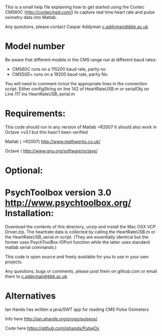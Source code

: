 This is a small help file explaining how to get started using the Contec CMS60C (http://contecmed.com/) to capture real time heart rate and pulse oximetry data into Matlab.

Any questions, please contact 
Caspar Addyman <c.addyman@bbk.ac.uk>


Model number
============

Be aware that different models in the CMS range run at different baud rates:
- CMS60C  runs on a 115200 baud rate, parity no
- CMS50D+ runs on a 19200 baud rate, parity No.



You will need to comment in/out the appropriate lines in the connection script.
Either 
configString on line 142 of HeartRateUSB.m
or
serialObj on Line 117 ins HeartRateUSB_serial.m 




Requirements:
=============

This code should run in any version of Matlab >R2007 
It should also work in Octave >v3.1 but this hasn't been verified

Matlab ( >R2007)
http://www.mathworks.co.uk/

Octave ( http://www.gnu.org/software/octave/

Optional:
=========

PsychToolbox version 3.0 
http://www.psychtoolbox.org/               
Installation:
=============

Download the contents of this directory, unzip and install the Mac OSX VCP Driver.zip. 
The heartrate data is collected by calling the HeartRateUSB.m or the HeartRateUSB_serial.m script. (They are essentially identical but the former uses PsychToolBox IOPort function while the latter uses standard matlab serial commands.)




This code is open source and freely available for you to use in your own projects. 


Any questions, bugs or comments, please post them on github.com or email them to c.addyman@bbk.ac.uk


Alternatives
============

Ian Hands has written a java/SWT app for reading CMS Pulse Oximeters

Info here
http://ian.ahands.org/progs/pulseox/ 

Code here
https://github.com/iphands/PulseOx





